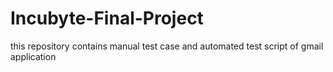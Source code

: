 # Incubyte-Final-Project
this repository contains manual test case and automated test script of gmail application 

